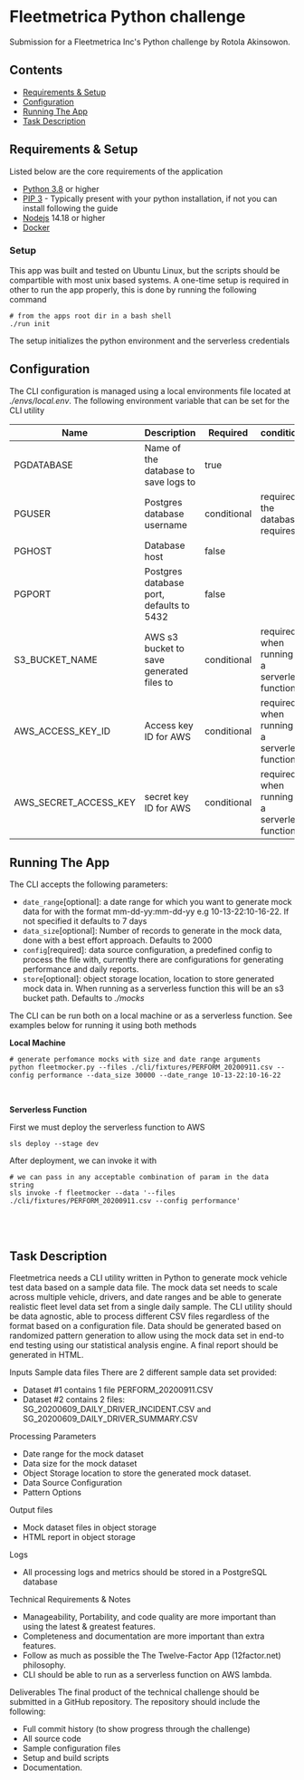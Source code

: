 # Fleetmetrica Python challenge

Submission for a Fleetmetrica Inc's Python challenge by Rotola Akinsowon.

## Contents

* [Requirements & Setup](#Requirements-&-Setup)
* [Configuration](#configuration)
* [Running The App](#running-the-app)
* [Task Description](#task-description)

## Requirements & Setup

Listed below are the core requirements of the application

- [Python 3.8](https://www.python.org/downloads/release/python-380/) or higher
- [PIP 3](https://pip.pypa.io/en/stable/installation/) - Typically present with your python installation, if not you
  can install following the guide
- [Nodejs](https://nodejs.org/en/) 14.18 or higher
- [Docker](https://docs.docker.com/get-docker/)

### Setup
This app was built and tested on Ubuntu Linux, but the scripts should be compartible with most unix based systems.
A one-time setup is required in other to run the app properly, this is done by running the following command
  ```shell
  # from the apps root dir in a bash shell
  ./run init
  ```
The setup initializes the python environment and the serverless credentials

## Configuration

The CLI configuration is managed using a local environments file located at *./envs/local.env*. The following 
environment variable 
that can be set for the CLI 
utility


| Name | Description                              | Required    | conditions                                     |
|------|------------------------------------------|-------------|------------------------------------------------|
|  PGDATABASE   | Name of the database to save logs to     | true        |                                                |
|  PGUSER   | Postgres database username               | conditional | required is the database requires it           |
|  PGHOST        | Database host                            | false       |                                                |
|  PGPORT          | Postgres database port, defaults to 5432 | false       |                                                |
|  S3_BUCKET_NAME  | AWS s3 bucket to save generated files to | conditional | required when running as a serverless function |
|  AWS_ACCESS_KEY_ID  | Access key ID for AWS                    | conditional | required when running as a serverless function |
|  AWS_SECRET_ACCESS_KEY  | secret key ID for AWS                    |  conditional           |  required when running as a serverless function                                              |

## Running The App

The CLI accepts the following parameters:

- `date_range`[optional]: a date range for which you want to generate mock data for with the format mm-dd-yy:mm-dd-yy 
  e.g 10-13-22:10-16-22. If not specified it defaults to 7 days
- `data_size`[optional]: Number of records to generate in the mock data, done with a best effort approach. Defaults to 
  2000
- `config`[required]: data source configuration, a predefined config to process the file with, currently there are 
  configurations for generating performance and daily reports.
- `store`[optional]: object storage location, location to store generated mock data in. When running as a serverless 
  function this will be an s3 bucket path. Defaults to *./mocks*

The CLI can be run both on a local machine or as a serverless function. See examples below for running it using both 
methods

**Local Machine**
```shell
# generate perfomance mocks with size and date range arguments
python fleetmocker.py --files ./cli/fixtures/PERFORM_20200911.csv --config performance --data_size 30000 --date_range 10-13-22:10-16-22
```
<br/>

**Serverless Function**

First we must deploy the serverless function to AWS
```shell
sls deploy --stage dev
```

After deployment, we can invoke it with
```shell
# we can pass in any acceptable combination of param in the data string
sls invoke -f fleetmocker --data '--files ./cli/fixtures/PERFORM_20200911.csv --config performance'
```

<br><br>


## Task Description

Fleetmetrica needs a CLI utility written in Python to generate mock vehicle test data based on a sample
data file. The mock data set needs to scale across multiple vehicle, drivers, and date ranges and be able
to generate realistic fleet level data set from a single daily sample. The CLI utility should be data agnostic, able 
to process different CSV files regardless of the format based on a configuration file. Data should
be generated based on randomized pattern generation to allow using the mock data set in end-to end
testing using our statistical analysis engine. A final report should be generated in HTML.

Inputs
Sample data files
There are 2 different sample data set provided:
- Dataset #1 contains 1 file PERFORM_20200911.CSV
- Dataset #2 contains 2 files: SG_20200609_DAILY_DRIVER_INCIDENT.CSV and
SG_20200609_DAILY_DRIVER_SUMMARY.CSV

Processing Parameters
- Date range for the mock dataset
- Data size for the mock dataset
- Object Storage location to store the generated mock dataset.
- Data Source Configuration
- Pattern Options

Output files
- Mock dataset files in object storage
- HTML report in object storage

Logs
- All processing logs and metrics should be stored in a PostgreSQL database

Technical Requirements &amp; Notes
- Manageability, Portability, and code quality are more important than using the latest &amp;
greatest features.
- Completeness and documentation are more important than extra features.
- Follow as much as possible the The Twelve-Factor App (12factor.net) philosophy.
- CLI should be able to run as a serverless function on AWS lambda.

Deliverables
The final product of the technical challenge should be submitted in a GitHub repository. The repository
should include the following:
- Full commit history (to show progress through the challenge)
- All source code
- Sample configuration files
- Setup and build scripts
- Documentation.